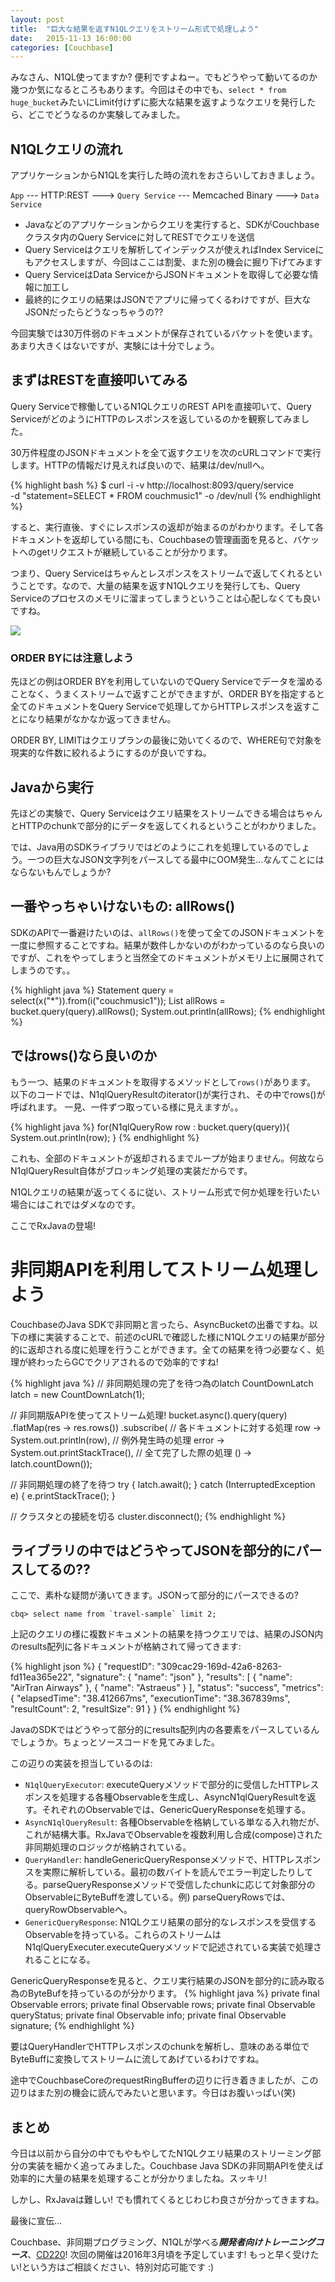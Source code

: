 ```yaml
---
layout: post
title:  "巨大な結果を返すN1QLクエリをストリーム形式で処理しよう"
date:   2015-11-13 16:00:00
categories: [Couchbase]
---
```


みなさん、N1QL使ってますか? 便利ですよねー。でもどうやって動いてるのか幾つか気になるところもあります。今回はその中でも、`select * from huge_bucket`みたいにLimit付けずに膨大な結果を返すようなクエリを発行したら、どこでどうなるのか実験してみました。

## N1QLクエリの流れ

アプリケーションからN1QLを実行した時の流れをおさらいしておきましょう。

`App` --- HTTP:REST ---> `Query Service` --- Memcached Binary ---> `Data Service`

- Javaなどのアプリケーションからクエリを実行すると、SDKがCouchbaseクラスタ内のQuery Serviceに対してRESTでクエリを送信
- Query Serviceはクエリを解析してインデックスが使えればIndex Serviceにもアクセスしますが、今回はここは割愛、また別の機会に掘り下げてみます
- Query ServiceはData ServiceからJSONドキュメントを取得して必要な情報に加工し
- 最終的にクエリの結果はJSONでアプリに帰ってくるわけですが、巨大なJSONだったらどうなっちゃうの??

今回実験では30万件弱のドキュメントが保存されているバケットを使います。あまり大きくはないですが、実験には十分でしょう。

## まずはRESTを直接叩いてみる

Query Serviceで稼働しているN1QLクエリのREST APIを直接叩いて、Query ServiceがどのようにHTTPのレスポンスを返しているのかを観察してみました。

30万件程度のJSONドキュメントを全て返すクエリを次のcURLコマンドで実行します。HTTPの情報だけ見えれば良いので、結果は/dev/nullへ。

{% highlight bash %}
$ curl -i -v http://localhost:8093/query/service \
-d "statement=SELECT * FROM couchmusic1" -o /dev/null
{% endhighlight %}

すると、実行直後、すぐにレスポンスの返却が始まるのがわかります。そして各ドキュメントを返却している間にも、Couchbaseの管理画面を見ると、バケットへのgetリクエストが継続していることが分かります。

つまり、Query Serviceはちゃんとレスポンスをストリームで返してくれるということです。なので、大量の結果を返すN1QLクエリを発行しても、Query Serviceのプロセスのメモリに溜まってしまうということは心配しなくても良いですね。

<img src="/assets/images/n1ql-stream/curl-output.png">

### ORDER BYには注意しよう

先ほどの例はORDER BYを利用していないのでQuery Serviceでデータを溜めることなく、うまくストリームで返すことができますが、ORDER BYを指定すると全てのドキュメントをQuery Serviceで処理してからHTTPレスポンスを返すことになり結果がなかなか返ってきません。

ORDER BY, LIMITはクエリプランの最後に効いてくるので、WHERE句で対象を現実的な件数に絞れるようにするのが良いですね。

## Javaから実行

先ほどの実験で、Query Serviceはクエリ結果をストリームできる場合はちゃんとHTTPのchunkで部分的にデータを返してくれるということがわかりました。

では、Java用のSDKライブラリではどのようにこれを処理しているのでしょう。一つの巨大なJSON文字列をパースしてる最中にOOM発生...なんてことにはならないもんでしょうか?

## 一番やっちゃいけないもの: allRows()

SDKのAPIで一番避けたいのは、`allRows()`を使って全てのJSONドキュメントを一度に参照することですね。結果が数件しかないのがわかっているのなら良いのですが、これをやってしまうと当然全てのドキュメントがメモリ上に展開されてしまうのです。。

{% highlight java %}
Statement query = select(x("*")).from(i("couchmusic1"));
List<N1qlQueryRow> allRows = bucket.query(query).allRows();
System.out.println(allRows);
{% endhighlight %}

## ではrows()なら良いのか

もう一つ、結果のドキュメントを取得するメソッドとして`rows()`があります。
以下のコードでは、N1qlQueryResultのiterator()が実行され、その中でrows()が呼ばれます。
一見、一件ずつ取っている様に見えますが。。

{% highlight java %}
for(N1qlQueryRow row : bucket.query(query)){
  System.out.println(row);
}
{% endhighlight %}

これも、全部のドキュメントが返却されるまでループが始まりません。何故ならN1qlQueryResult自体がブロッキング処理の実装だからです。

N1QLクエリの結果が返ってくるに従い、ストリーム形式で何か処理を行いたい場合にはこれではダメなのです。

ここでRxJavaの登場!

# 非同期APIを利用してストリーム処理しよう

CouchbaseのJava SDKで非同期と言ったら、AsyncBucketの出番ですね。以下の様に実装することで、前述のcURLで確認した様にN1QLクエリの結果が部分的に返却される度に処理を行うことができます。全ての結果を待つ必要なく、処理が終わったらGCでクリアされるので効率的ですね!

{% highlight java %}
// 非同期処理の完了を待つ為のlatch
CountDownLatch latch = new CountDownLatch(1);

// 非同期版APIを使ってストリーム処理!
bucket.async().query(query)
  .flatMap(res -> res.rows())
  .subscribe(
    // 各ドキュメントに対する処理
    row -> System.out.println(row),
    // 例外発生時の処理
    error -> System.out.printStackTrace(),
    // 全て完了した際の処理
    () -> latch.countDown());

// 非同期処理の終了を待つ
try {
  latch.await();
} catch (InterruptedException e) {
  e.printStackTrace();
}

// クラスタとの接続を切る
cluster.disconnect();
{% endhighlight %}

## ライブラリの中ではどうやってJSONを部分的にパースしてるの??

ここで、素朴な疑問が湧いてきます。JSONって部分的にパースできるの?

```
cbq> select name from `travel-sample` limit 2;
```

上記のクエリの様に複数ドキュメントの結果を持つクエリでは、結果のJSON内のresults配列に各ドキュメントが格納されて帰ってきます:

{% highlight json %}
{
    "requestID": "309cac29-169d-42a6-8263-fd11ea365e22",
    "signature": { "name": "json" },
    "results": [
        { "name": "AirTran Airways" },
        { "name": "Astraeus" }
    ],
    "status": "success",
    "metrics": {
        "elapsedTime": "38.412667ms",
        "executionTime": "38.367839ms",
        "resultCount": 2,
        "resultSize": 91
    }
}
{% endhighlight %}

JavaのSDKではどうやって部分的にresults配列内の各要素をパースしているんでしょうか。ちょっとソースコードを見てみました。

この辺りの実装を担当しているのは:

- `N1qlQueryExecutor`: executeQueryメソッドで部分的に受信したHTTPレスポンスを処理する各種Observableを生成し、AsyncN1qlQueryResultを返す。それぞれのObservableでは、GenericQueryResponseを処理する。
- `AsyncN1qlQueryResult`: 各種Observableを格納している単なる入れ物だが、これが結構大事。RxJavaでObservableを複数利用し合成(compose)された非同期処理のロジックが格納されている。
- `QueryHandler`: handleGenericQueryResponseメソッドで、HTTPレスポンスを実際に解析している。最初の数バイトを読んでエラー判定したりしてる。parseQueryResponseメソッドで受信したchunkに応じて対象部分のObservableにByteBuffを渡している。例) parseQueryRowsでは、queryRowObservableへ。
- `GenericQueryResponse`: N1QLクエリ結果の部分的なレスポンスを受信するObservableを持っている。これらのストリームはN1qlQueryExecuter.executeQueryメソッドで記述されている実装で処理されることになる。

GenericQueryResponseを見ると、クエリ実行結果のJSONを部分的に読み取る為のByteBufを持っているのが分かります。
{% highlight java %}
    private final Observable<ByteBuf> errors;
    private final Observable<ByteBuf> rows;
    private final Observable<String> queryStatus;
    private final Observable<ByteBuf> info;
    private final Observable<ByteBuf> signature;
{% endhighlight %}

要はQueryHandlerでHTTPレスポンスのchunkを解析し、意味のある単位でByteBuffに変換してストリームに流してあげているわけですね。

途中でCouchbaseCoreのrequestRingBufferの辺りに行き着きましたが、この辺りはまた別の機会に読んでみたいと思います。今日はお腹いっぱい(笑)


## まとめ

今日は以前から自分の中でもやもやしてたN1QLクエリ結果のストリーミング部分の実装を細かく追ってみました。Couchbase Java SDKの非同期APIを使えば効率的に大量の結果を処理することが分かりましたね。スッキリ!

しかし、RxJavaは難しい! でも慣れてくるとじわじわ良さが分かってきますね。

最後に宣伝...

Couchbase、非同期プログラミング、N1QLが学べる***開発者向けトレーニングコース***、[CD220](https://training.couchbase.com/instructor-led-training/cd220-developing-couchbase-nosql-applications)! 次回の開催は2016年3月頃を予定しています! もっと早く受けたい!という方はご相談ください、特別対応可能です :)
